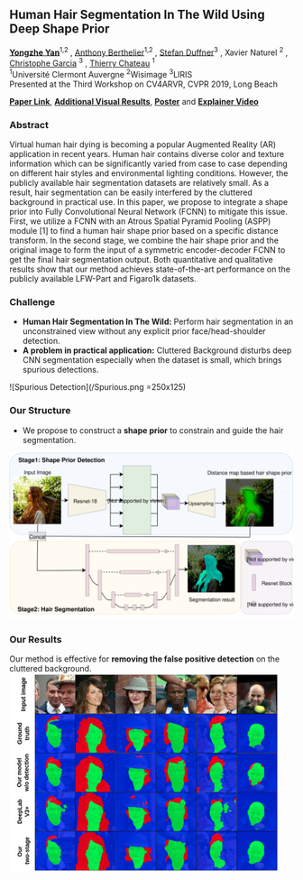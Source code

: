 ## Human Hair Segmentation In The Wild Using Deep Shape Prior
[**Yongzhe Yan**](mailto:yongzhe.yan@etu.uca.fr)<sup>1,2</sup> , [Anthony Berthelier](mailto:anthony.berthelier@etu.uca.fr)<sup>1,2</sup> , [Stefan Duffner](mailto:stefan.duffner@liris.cnrs.fr)<sup>3</sup> , Xavier Naturel <sup>2</sup> , [Christophe Garcia](mailto:christophe.garcia@liris.cnrs.fr) <sup>3</sup> , [Thierry Chateau](mailto:thierry.chateau@uca.fr) <sup>1</sup> <br>
<sup>1</sup>Université Clermont Auvergne     <sup>2</sup>Wisimage      <sup>3</sup>LIRIS <br>
Presented at the Third Workshop on CV4ARVR, CVPR 2019, Long Beach <br>

[**Paper Link**](http://mixedreality.cs.cornell.edu/s/23_CVPRW_hair_segmentation.pdf), [**Additional Visual Results**](/CVPRW_supp.pdf), [**Poster**](/Poster.pdf	) and [**Explainer Video**](https://youtu.be/fBWOjquOUH0)<br>

### Abstract

Virtual human hair dying is becoming a popular Augmented Reality (AR) application in recent years. Human hair contains diverse color and texture information which can be significantly varied from case to case depending on different hair styles and environmental lighting conditions. However, the publicly available hair segmentation datasets are relatively small. As a result, hair segmentation can be easily interfered by the cluttered background in practical use. In this paper, we propose to integrate a shape prior into Fully Convolutional Neural Network (FCNN) to mitigate this issue. First, we utilize a FCNN with an Atrous Spatial Pyramid Pooling (ASPP) module [1] to find a human hair shape prior based on a specific distance transform. In the second stage, we combine the hair shape prior and the original image to form the input of a symmetric encoder-decoder FCNN to get the final hair segmentation output. Both quantitative and qualitative results show that our method achieves state-of-the-art performance on the publicly available LFW-Part and Figaro1k datasets.

### Challenge
* **Human Hair Segmentation In The Wild:** Perform hair segmentation in an unconstrained view without any explicit prior face/head-shoulder detection.
* **A problem in practical application:** Cluttered Background disturbs deep CNN segmentation especially when the dataset is small, which brings spurious detections.

![Spurious Detection](/Spurious.png =250x125)

### Our Structure
* We propose to construct a **shape prior** to constrain and guide the hair segmentation.

![Structure](/CVPRW_overall.svg)


### Our Results

Our method is effective for **removing the false positive detection** on the cluttered background.
![Results](/Result_LFW.png)
